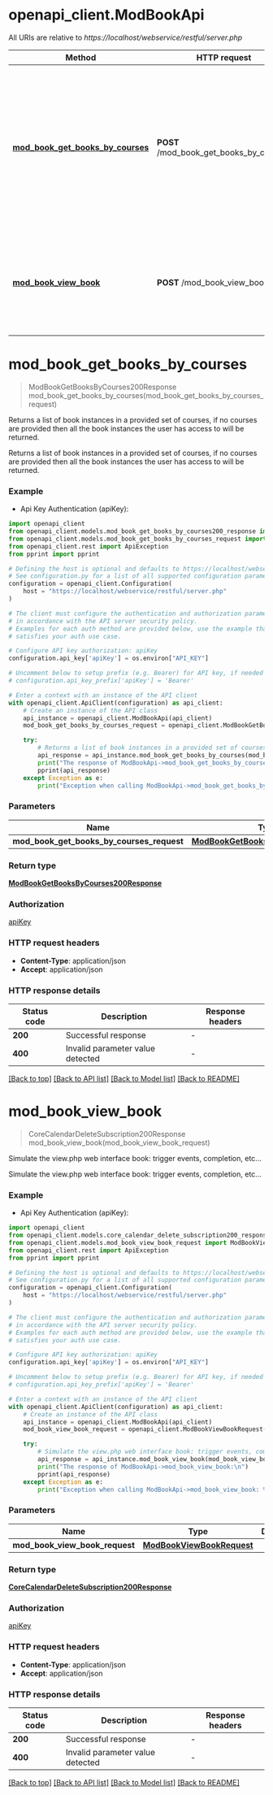 # openapi_client.ModBookApi

All URIs are relative to *https://localhost/webservice/restful/server.php*

Method | HTTP request | Description
------------- | ------------- | -------------
[**mod_book_get_books_by_courses**](ModBookApi.md#mod_book_get_books_by_courses) | **POST** /mod_book_get_books_by_courses | Returns a list of book instances in a provided set of courses,                             if no courses are provided then all the book instances the user has access to will be returned.
[**mod_book_view_book**](ModBookApi.md#mod_book_view_book) | **POST** /mod_book_view_book | Simulate the view.php web interface book: trigger events, completion, etc...


# **mod_book_get_books_by_courses**
> ModBookGetBooksByCourses200Response mod_book_get_books_by_courses(mod_book_get_books_by_courses_request)

Returns a list of book instances in a provided set of courses,                             if no courses are provided then all the book instances the user has access to will be returned.

Returns a list of book instances in a provided set of courses,                             if no courses are provided then all the book instances the user has access to will be returned.

### Example

* Api Key Authentication (apiKey):

```python
import openapi_client
from openapi_client.models.mod_book_get_books_by_courses200_response import ModBookGetBooksByCourses200Response
from openapi_client.models.mod_book_get_books_by_courses_request import ModBookGetBooksByCoursesRequest
from openapi_client.rest import ApiException
from pprint import pprint

# Defining the host is optional and defaults to https://localhost/webservice/restful/server.php
# See configuration.py for a list of all supported configuration parameters.
configuration = openapi_client.Configuration(
    host = "https://localhost/webservice/restful/server.php"
)

# The client must configure the authentication and authorization parameters
# in accordance with the API server security policy.
# Examples for each auth method are provided below, use the example that
# satisfies your auth use case.

# Configure API key authorization: apiKey
configuration.api_key['apiKey'] = os.environ["API_KEY"]

# Uncomment below to setup prefix (e.g. Bearer) for API key, if needed
# configuration.api_key_prefix['apiKey'] = 'Bearer'

# Enter a context with an instance of the API client
with openapi_client.ApiClient(configuration) as api_client:
    # Create an instance of the API class
    api_instance = openapi_client.ModBookApi(api_client)
    mod_book_get_books_by_courses_request = openapi_client.ModBookGetBooksByCoursesRequest() # ModBookGetBooksByCoursesRequest | 

    try:
        # Returns a list of book instances in a provided set of courses,                             if no courses are provided then all the book instances the user has access to will be returned.
        api_response = api_instance.mod_book_get_books_by_courses(mod_book_get_books_by_courses_request)
        print("The response of ModBookApi->mod_book_get_books_by_courses:\n")
        pprint(api_response)
    except Exception as e:
        print("Exception when calling ModBookApi->mod_book_get_books_by_courses: %s\n" % e)
```



### Parameters


Name | Type | Description  | Notes
------------- | ------------- | ------------- | -------------
 **mod_book_get_books_by_courses_request** | [**ModBookGetBooksByCoursesRequest**](ModBookGetBooksByCoursesRequest.md)|  | 

### Return type

[**ModBookGetBooksByCourses200Response**](ModBookGetBooksByCourses200Response.md)

### Authorization

[apiKey](../README.md#apiKey)

### HTTP request headers

 - **Content-Type**: application/json
 - **Accept**: application/json

### HTTP response details

| Status code | Description | Response headers |
|-------------|-------------|------------------|
**200** | Successful response |  -  |
**400** | Invalid parameter value detected |  -  |

[[Back to top]](#) [[Back to API list]](../README.md#documentation-for-api-endpoints) [[Back to Model list]](../README.md#documentation-for-models) [[Back to README]](../README.md)

# **mod_book_view_book**
> CoreCalendarDeleteSubscription200Response mod_book_view_book(mod_book_view_book_request)

Simulate the view.php web interface book: trigger events, completion, etc...

Simulate the view.php web interface book: trigger events, completion, etc...

### Example

* Api Key Authentication (apiKey):

```python
import openapi_client
from openapi_client.models.core_calendar_delete_subscription200_response import CoreCalendarDeleteSubscription200Response
from openapi_client.models.mod_book_view_book_request import ModBookViewBookRequest
from openapi_client.rest import ApiException
from pprint import pprint

# Defining the host is optional and defaults to https://localhost/webservice/restful/server.php
# See configuration.py for a list of all supported configuration parameters.
configuration = openapi_client.Configuration(
    host = "https://localhost/webservice/restful/server.php"
)

# The client must configure the authentication and authorization parameters
# in accordance with the API server security policy.
# Examples for each auth method are provided below, use the example that
# satisfies your auth use case.

# Configure API key authorization: apiKey
configuration.api_key['apiKey'] = os.environ["API_KEY"]

# Uncomment below to setup prefix (e.g. Bearer) for API key, if needed
# configuration.api_key_prefix['apiKey'] = 'Bearer'

# Enter a context with an instance of the API client
with openapi_client.ApiClient(configuration) as api_client:
    # Create an instance of the API class
    api_instance = openapi_client.ModBookApi(api_client)
    mod_book_view_book_request = openapi_client.ModBookViewBookRequest() # ModBookViewBookRequest | 

    try:
        # Simulate the view.php web interface book: trigger events, completion, etc...
        api_response = api_instance.mod_book_view_book(mod_book_view_book_request)
        print("The response of ModBookApi->mod_book_view_book:\n")
        pprint(api_response)
    except Exception as e:
        print("Exception when calling ModBookApi->mod_book_view_book: %s\n" % e)
```



### Parameters


Name | Type | Description  | Notes
------------- | ------------- | ------------- | -------------
 **mod_book_view_book_request** | [**ModBookViewBookRequest**](ModBookViewBookRequest.md)|  | 

### Return type

[**CoreCalendarDeleteSubscription200Response**](CoreCalendarDeleteSubscription200Response.md)

### Authorization

[apiKey](../README.md#apiKey)

### HTTP request headers

 - **Content-Type**: application/json
 - **Accept**: application/json

### HTTP response details

| Status code | Description | Response headers |
|-------------|-------------|------------------|
**200** | Successful response |  -  |
**400** | Invalid parameter value detected |  -  |

[[Back to top]](#) [[Back to API list]](../README.md#documentation-for-api-endpoints) [[Back to Model list]](../README.md#documentation-for-models) [[Back to README]](../README.md)

